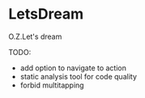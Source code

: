 # LetsDream
O.Z.Let's dream



TODO:

- add option to navigate to action
- static analysis tool for code quality
- forbid multitapping

 
